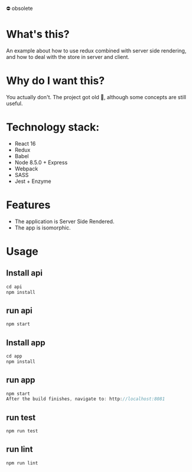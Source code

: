 ⛔️ obsolete

# What's this?
An example about how to use redux combined with server side rendering, and how to deal with the store in server and client.

# Why do I want this?
You actually don't. The project got old :older_man:, although some concepts are still useful.

# Technology stack:
* React 16
* Redux
* Babel
* Node 8.5.0 + Express
* Webpack
* SASS
* Jest + Enzyme

# Features
- The application is Server Side Rendered.
- The app is isomorphic.

# Usage

## Install api

```js
cd api
npm install
```

## run api

```js
npm start
```

## Install app

```js
cd app
npm install
```

## run app

```js
npm start
After the build finishes, navigate to: http://localhost:8081
```

## run test

```js
npm run test
```

## run lint

```js
npm run lint
```

